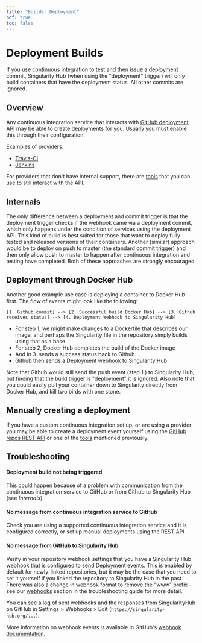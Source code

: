 ```yaml
---
title: "Builds: Deployment"
pdf: true
toc: false
---
```


# Deployment Builds

If you use continuous integration to test and then issue a deployment commit, Singularity Hub (when using the "deployment" trigger) will only build containers that have the deployment status. All other commits are ignored.

## Overview

Any continuous integration service that interacts with [GitHub deployment
API](https://developer.github.com/v3/repos/deployments/) may be able to create deployments
for you. Usually you must enable this through their configuration.

Examples of providers:

 * [Travis-CI](https://docs.travis-ci.com/user/deployment/releases/)
 * [Jenkins](https://resources.github.com/whitepapers/practical-guide-to-CI-with-Jenkins-and-GitHub/)

For providers that don't have internal support, there are [tools](https://circleci.com/blog/publishing-to-github-releases-via-circleci/) that you can use to still interact with the API.

## Internals

The only difference between a deployment and commit trigger is that the deployment trigger checks if the webhook came via a deployment commit, which only happens under the condition of services using the deployment API. This kind of build is best suited for those that want to deploy fully tested and released versions of their containers. Another (similar) approach would be to deploy on push to master (the standard commit trigger) and then only allow push to master to happen after continuous integration and testing have completed. Both of these approaches are strongly encouraged.

## Deployment through Docker Hub
Another good example use case is deploying a container to Docker Hub first. The flow of events might look like the following:

```
[1. Github commit] --> [2. Successful build Docker Hub] --> [3. Github receives status] --> [4. Deployment Webhook to Singularity Hub]
```
 - For step 1, we might make changes to a Dockerfile that describes our image, and perhaps the Singularity file in the repository simply builds using that as a base.
 - For step 2, Docker Hub completes the build of the Docker image
 - And in 3. sends a success status back to Github.
 - Github then sends a Deployment webhook to Singularity Hub

Note that Github would still send the push event (step 1.) to Singularity Hub, but finding that the build trigger is "deployment" it is ignored. Also note that you could easily
pull your container down to Singularity directly from Docker Hub, and kill two birds
with one stone.

## Manually creating a deployment

If you have a custom continuous integration set up, or are using a provider you
may be able to create a deployment event yourself using the [GitHub repos REST
API](https://developer.github.com/v3/repos/deployments/#create-a-deployment) or
one of the [tools](https://circleci.com/blog/publishing-to-github-releases-via-circleci/) 
mentioned previously.

## Troubleshooting

#### Deployment build not being triggered

This could happen because of a problem with communication from the continuous integration service to GitHub or from Github to Singularity Hub (see *Internals*).

#### No message from continuous integration service to GitHub

Check you are using a supported continuous integration service and it is
configured correctly, or set up manual deployments using the REST API.

#### No message from GitHub to Singularity Hub

Verify in your repository webhook settings that you have a Singularity Hub webhook that is configured to send Deployment events. This is enabled by default for newly-linked repositories, but it may be the case that you need to set it yourself if you linked the repository to Singularity Hub in the past. There was also a change in webhook format to remove the "www" prefix - see our [webhooks](https://singularityhub.github.io/singularityhub-docs/docs/support/troubleshooting#why-isnt-my-webhook-working) section in the troubleshooting
guide for more detail.

You can see a log of sent webhooks and the responses from SingularityHub on GitHub in Settings > Webhooks > Edit (`https://singularity-hub.org/...`).

More information on webhook events is available in GitHub's [webhook documentation](https://developer.github.com/webhooks/#events).
